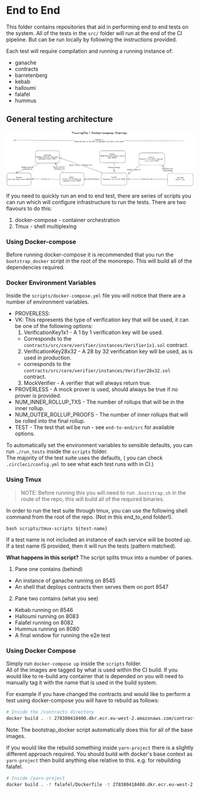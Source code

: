 # End to End

This folder contains repositories that aid in performing end to end tests on the system. All of the tests in the `src/` folder will run at the end of the CI pipeline. But can be run locally by following the instructions provided.

Each test will require compilation and running a running instance of:

- ganache
- contracts
- barretenberg
- kebab
- halloumi
- falafel
- hummus

## General testing architecture

![test-diagram](./media/e2e-overview.png)

If you need to quickly run an end to end test, there are series of scripts you can run which will configure infrastructure to run the tests. There are two flavours to do this:

1. docker-compose - container orchestration
2. Tmux - shell multiplexing

### Using Docker-compose

Before running docker-compose it is recommended that you run the `bootstrap_docker` script in the root of the monorepo. This will build all of the dependencies required.

### Docker Environment Variables

Inside the `scripts/docker-compose.yml` file you will notice that there are a number of environment variables.

- PROVERLESS:
- VK: This represents the type of verification key that will be used, it can be one of the following options:
  1. VerificationKey1x1 - A 1 by 1 verification key will be used.
  - Corresponds to the `contracts/src/core/verifier/instances/Verifier1x1.sol` contract.
  2. VerificationKey28x32 - A 28 by 32 verification key will be used, as is used in production.
  - corresponds to the `contracts/src/core/verifier/instances/Verifier28x32.sol` contract.
  3. MockVerifier - A verifier that will always return true.
- PROVERLESS - A mock prover is used, should always be true if no prover is provided.
- NUM_INNER_ROLLUP_TXS - The number of rollups that will be in the inner rollup.
- NUM_OUTER_ROLLUP_PROOFS - The number of inner rollups that will be rolled into the final rollup.
- TEST - The test that wil be run - see `end-to-end/src` for available options.

To automatically set the environment variables to sensible defaults, you can run `./run_tests` inside the `scripts` folder.  
The majority of the test suite uses the defaults, ( you can check `.circleci/config.yml` to see what each test runs with in CI.)

### Using Tmux

> NOTE: Before running this you will need to run `.bootstrap.sh` in the route of the repo, this will build all of the required binaries.

In order to run the test suite through tmux, you can use the following shell command from the root of the repo. (Not in this end_to_end folder!).

```shell
bash scripts/tmux-scripts ${test-name}
```

If a test name is not included an instance of each service will be booted up.  
If a test name IS provided, then it will run the tests (pattern matched).

**What happens in this script?**
The script splits tmux into a number of panes.

1. Pane one contains (behind)

- An instance of ganache running on 8545
- An shell that deploys contracts then serves them on port 8547

2. Pane two contains (what you see)

- Kebab running on 8546
- Halloumi running on 8083
- Falafel running on 8082
- Hummus running on 8080
- A final window for running the e2e test

### Using Docker Compose

Simply run `docker-compose up` inside the `scripts` folder.  
All of the images are tagged by what is used within the CI build. If you would like to re-build any container that is depended on you will need to manually tag it with the name that is used in the build system.

For example if you have changed the contracts and would like to perform a test using docker-compose you will have to rebuild as follows:

```bash
# Inside the /contracts directory
docker build . -t 278380418400.dkr.ecr.eu-west-2.amazonaws.com/contracts
```

Note: The bootstrap_docker script automatically does this for all of the base images.

If you would like the rebuild something inside `yarn-project` there is a slightly different approach required. You should build with docker's base context as `yarn-project` then build anything else relative to this. e.g. for rebuilding falafel.

```bash
# Inside /yarn-project
docker build . -f falafel/Dockerfile -t 278380418400.dkr.ecr.eu-west-2.amazonaws.com/falafel
```
